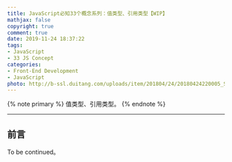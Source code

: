 ```yaml
---
title: JavaScript必知33个概念系列：值类型、引用类型【WIP】
mathjax: false
copyright: true
comment: true
date: 2019-11-24 18:37:22
tags:
- JavaScript
- 33 JS Concept
categories:
- Front-End Development
- JavaScript
photo: http://b-ssl.duitang.com/uploads/item/201804/24/20180424220005_SuMTc.png
---
```


{% note primary %}
值类型、引用类型。
{% endnote %}

<!-- more -->

---

## 前言

To be continued。